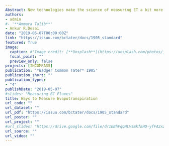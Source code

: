 ```yaml
---
Abstract: New technologies make the science of measuring ET a bit more tangible [Page 24-27](https://issuu.com/bctater/docs/1905_standard)
authors:
- admin
#- '**Ammara Talib**'
- Ankur R.Desai
date: "2019-05-07T00:00:00Z"
link: "https://issuu.com/bctater/docs/1905_standard"
featured: True
image:
  caption: #'Image credit: [**Unsplash**](https://unsplash.com/photos/jdD8gXaTZsc)'#
  focal_point: ""
  preview_only: false
projects: [INCOMPASS]
publication: '*Badger Common Tater* 1905'
publication_short: ""
publication_types:
- "4"
publishDate: "2019-05-07"
#slides: "Measuring EC Fluxes"
title: Ways to Measure Evapotranspiration
url_code: ""
url_dataset: ""
url_pdf: "https://issuu.com/bctater/docs/1905_standard"
url_poster: ""
url_project: ""
#url_slides: "https://drive.google.com/file/d/1EBhFqQHLVsmkfEHQ-yfFA2xZRrGaih_c/view?usp=sharing"
url_source: ""
url_video: ""
---
```

